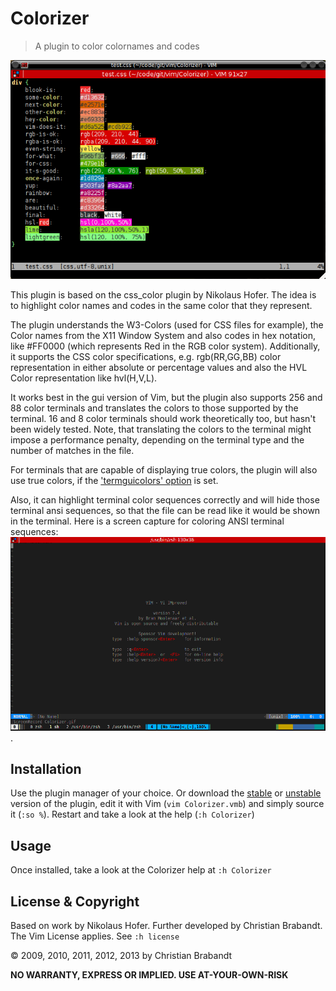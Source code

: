Colorizer
=========
> A plugin to color colornames and codes

![screenshot of the plugin](screenshot.png "Screenshot")

This plugin is based on the css_color plugin by Nikolaus Hofer. The idea is to highlight color names and codes in the same color that they represent.

The plugin understands the W3-Colors (used for CSS files for example), the Color names from the X11 Window System and also codes in hex notation, like #FF0000 (which represents Red in the RGB color system). Additionally, it supports the CSS color specifications, e.g. rgb(RR,GG,BB) color representation in either absolute or percentage values and also the HVL Color representation like hvl(H,V,L).

It works best in the gui version of Vim, but the plugin also supports 256 and 88 color terminals and translates the colors to those supported by the terminal. 16 and 8 color terminals should work theoretically too, but hasn't been widely tested. Note, that translating the colors to the terminal might impose a performance penalty, depending on the terminal type and the number of matches in the file.

For terminals that are capable of displaying true colors, the plugin will also use true colors, if the ['termguicolors' option](http://vimhelp.appspot.com/options.txt.html#%27termguicolors%27) is set.

Also, it can highlight terminal color sequences correctly and will hide those terminal ansi sequences, so that the file can be read like it would be shown in the terminal. Here is a screen capture for coloring ANSI terminal sequences:
![Terminal Coloring](Colorizer.gif).

Installation
---

Use the plugin manager of your choice. Or download the [stable][] or [unstable][] version of the plugin, edit it with Vim (`vim Colorizer.vmb`) and simply source it (`:so %`). Restart and take a look at the help (`:h Colorizer`)

[unstable]: https://raw.github.com/chrisbra/color_highlight/master/Colorizer.vmb
[stable]: http://www.vim.org/scripts/script.php?script_id=3963

Usage
---
Once installed, take a look at the Colorizer help at `:h Colorizer`

License & Copyright
-------

Based on work by Nikolaus Hofer. Further developed by Christian Brabandt. 
The Vim License applies. See `:h license`

© 2009, 2010, 2011, 2012, 2013 by Christian Brabandt

__NO WARRANTY, EXPRESS OR IMPLIED.  USE AT-YOUR-OWN-RISK__
